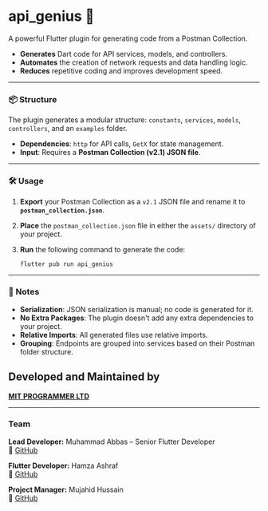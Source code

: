 # api\_genius 🚀

A powerful Flutter plugin for generating code from a Postman Collection.

  - **Generates** Dart code for API services, models, and controllers.
  - **Automates** the creation of network requests and data handling logic.
  - **Reduces** repetitive coding and improves development speed.

-----

### 📦 Structure

The plugin generates a modular structure: `constants`, `services`, `models`, `controllers`, and an `examples` folder.

  - **Dependencies**: `http` for API calls, `GetX` for state management.
  - **Input**: Requires a **Postman Collection (v2.1) JSON file**.

-----

### 🛠️ Usage

1.  **Export** your Postman Collection as a `v2.1` JSON file and rename it to **`postman_collection.json`**.

2.  **Place** the `postman_collection.json` file in either the `assets/` directory of your project.

3.  **Run** the following command to generate the code:

    ```bash
    flutter pub run api_genius
    ```

-----

### 📝 Notes

  - **Serialization**: JSON serialization is manual; no code is generated for it.
  - **No Extra Packages**: The plugin doesn't add any extra dependencies to your project.
  - **Relative Imports**: All generated files use relative imports.
  - **Grouping**: Endpoints are grouped into services based on their Postman folder structure.


## Developed and Maintained by  
**[MIT PROGRAMMER LTD](https://mitprogrammer.com)**  

---

### Team  
**Lead Developer:** Muhammad Abbas – Senior Flutter Developer  
🔗 [GitHub](https://github.com/Abbas355)  

**Flutter Developer:** Hamza Ashraf  
🔗 [GitHub](https://github.com/Hamzah660660)  

**Project Manager:** Mujahid Hussain  
🔗 [GitHub](https://github.com/MtechiTsolution)  
